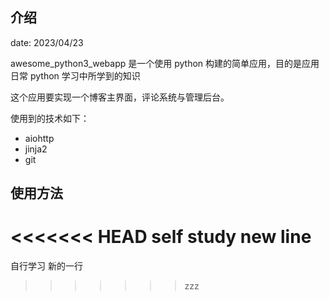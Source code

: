 ## 介绍

date: 2023/04/23

awesome_python3_webapp 是一个使用 python 构建的简单应用，目的是应用日常 python 学习中所学到的知识

这个应用要实现一个博客主界面，评论系统与管理后台。

使用到的技术如下：


- aiohttp
- jinja2
- git


## 使用方法

<<<<<<< HEAD
self study
new line
=======
自行学习
新的一行
>>>>>>> zzz
